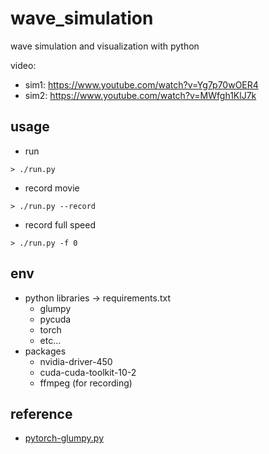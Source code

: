 # wave_simulation
wave simulation and visualization with python

video:
 * sim1: https://www.youtube.com/watch?v=Yg7p70wOER4
 * sim2: https://www.youtube.com/watch?v=MWfgh1KlJ7k

## usage
* run
```code
> ./run.py
```
* record movie
```code
> ./run.py --record
```
* record full speed
```code
> ./run.py -f 0
```

## env
* python libraries -> requirements.txt
  * glumpy
  * pycuda
  * torch
  * etc...
* packages
  * nvidia-driver-450
  * cuda-cuda-toolkit-10-2
  * ffmpeg (for recording)

## reference
* [pytorch-glumpy.py](https://gist.github.com/victor-shepardson/5b3d3087dc2b4817b9bffdb8e87a57c4)
